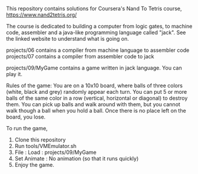 This repository contains solutions for Coursera's Nand To Tetris course, 
https://www.nand2tetris.org/

The course is dedicated to building a computer from logic gates, to machine code, assembler and a java-like programming language called "jack".
See the linked website to understand what is going on.

projects/06 contains a compiler from machine language to assembler code
projects/07 contains a compiler from assembler code to jack

projects/09/MyGame contains a game written in jack language.
You can play it.

Rules of the game:
You are on a 10x10 board, where balls of three colors (white, black and grey) randomly appear each turn.
You can put 5 or more balls of the same color in a row (vertical, horizontal or diagonal) to destroy them.
You can pick up balls and walk around with them, but you cannot walk though a ball when you hold a ball.
Once there is no place left on the board, you lose.

To run the game,

1. Clone this repository
2. Run tools/VMEmulator.sh
3. File : Load : projects/09/MyGame
4. Set Animate : No animation (so that it runs quickly)
5. Enjoy the game.
 

